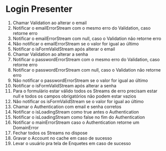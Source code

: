 # Login Presenter

1. Chamar Validation ao alterar o email
2. Notificar o emailErrorStream com o mesmo erro do Validation, caso retorne erro
3. Notificar o emailErrorStream com null, caso o Validation não retorne erro
4. Não notificar o emailErrorStream se o valor for igual ao último
5. Notificar o isFormValidStream após alterar o email
6. Chamar Validation ao alterar a senha
7. Notificar o passwordErrorStream com o mesmo erro do Validation, caso retorne erro
8. Notificar o passwordErrorStream com null, caso o Validation não retorne erro
9. Não notificar o passwordErrorStream se o valor for igual ao último
10. Notificar o isFormValidStream após alterar a senha
11. Para o formulário estar válido todos os Streams de erro precisam estar null e todos os campos obrigatórios não podem estar vazios
12. Não notificar os isFormValidStream se o valor for igual ao último
13. Chamar o Authentication com email e senha corretos
14. Notificar o isLoadingStream como true antes o Authentication
15. Notificar o isLoadingStream como false no fim do Authentication
16. Notificar o mainErrorStream caso o Authentication retorne um DomainError
17. Fechar todos os Streams no dispose
18. Gravar o Account no cache em caso de sucesso
19. Levar o usuário pra tela de Enquetes em caso de sucesso
